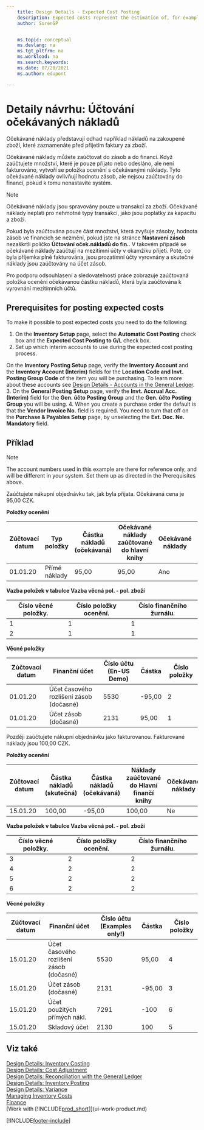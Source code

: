 ```yaml
---
    title: Design Details - Expected Cost Posting
    description: Expected costs represent the estimation of, for example, a purchased item’s cost that you record before you receive the invoice for the item.
    author: SorenGP


    ms.topic: conceptual
    ms.devlang: na
    ms.tgt_pltfrm: na
    ms.workload: na
    ms.search.keywords:
    ms.date: 07/20/2021
    ms.author: edupont

---
```

# Detaily návrhu: Účtování očekávaných nákladů
Očekávané náklady představují odhad například nákladů na zakoupené zboží, které zaznamenáte před přijetím faktury za zboží.

Očekávané náklady můžete zaúčtovat do zásob a do financí. Když zaúčtujete množství, které je pouze přijato nebo odesláno, ale není fakturováno, vytvoří se položka ocenění s očekávanými náklady. Tyto očekávané náklady ovlivňují hodnotu zásob, ale nejsou zaúčtovány do financí, pokud k tomu nenastavíte systém.

> [!NOTE]  
> Očekávané náklady jsou spravovány pouze u transakcí za zboží. Očekávané náklady neplatí pro nehmotné typy transakcí, jako jsou poplatky za kapacitu a zboži.

Pokud byla zaúčtována pouze část množství, která zvyšuje zásoby, hodnota zásob ve financích se nezmění, pokud jste na stránce **Nastavení zásob** nezaškrtli políčko **Účtování oček.nákladů do fin.**. V takovém případě se očekávané náklady zaúčtují na mezitímní účty v okamžiku přijetí. Poté, co byla příjemka plně fakturována, jsou prozatímní účty vyrovnány a skutečné náklady jsou zaúčtovány na účet zásob.

Pro podporu odsouhlasení a sledovatelnosti práce zobrazuje zaúčtovaná položka ocenění očekávanou částku nákladů, která byla zaúčtována k vyrovnání mezitímních účtů.

## Prerequisites for posting expected costs

To make it possible to post expected costs you need to do the following:
1. On the **Inventory Setup** page, select the **Automatic Cost Posting** check box and the **Expected Cost Posting to G/L** check box.
2. Set up which interim accounts to use during the expected cost posting process.

On the **Inventory Posting Setup** page, verify the **Inventory Account** and the **Inventory Account (Interim)** fields for the **Location Code and Invt. Posting Group Code** of the item you will be purchasing. To learn more about these accounts see [Design Details - Accounts in the General Ledger](design-details-accounts-in-the-general-ledger.md).
3. On the **General Posting Setup** page, verify the **Invt. Accrual Acc. (Interim)** field for the **Gen. účto  Posting Group** and the **Gen. účto  Posting Group** you will be using.
4. When you create a purchase order the default is that the **Vendor Invoice No.** field is required. You need to turn that off on the **Purchase & Payables Setup** page, by unselecting the **Ext. Doc. Ne. Mandatory** field.

## Příklad

> [!NOTE]  
> The account numbers used in this example are there for reference only, and will be different in your system. Set them up as directed in the Prerequisites above.

Zaúčtujete nákupní objednávku tak, jak byla přijata. Očekávaná cena je 95,00 CZK.

**Položky ocenění**

| Zúčtovací datum | Typ položky | Částka nákladů (očekávaná) | Očekávané náklady zaúčtované do hlavní knihy | Očekávané náklady | Číslo položky zboží | Číslo položky |
|------------------|----------------|------------------------------|----------------------------------|-------------------|---------------------------|---------------|  
| 01.01.20 | Přímé náklady | 95,00 | 95,00 | Ano | 1 | 1 |

**Vazba položek v tabulce Vazba věcná pol. - pol. zboží**

| Číslo věcné položky. | Číslo položky ocenění. | Číslo finančního žurnálu. |
|--------------------|---------------------|-----------------------|  
| 1 | 1 | 1 |
| 2 | 1 | 1 |

**Věcné položky**

| Zúčtovací datum | Finanční účet | Číslo účtu (En-US Demo) | Částka | Číslo položky |
|------------------|------------------|---------------------------------|------------|---------------|  
| 01.01.20 | Účet časového rozlišení zásob (dočasné) | 5530 | -95,00 | 2 |
| 01.01.20 | Účet zásob (dočasné) | 2131 | 95,00 | 1 |

Později zaúčtujete nákupní objednávku jako fakturovanou. Fakturované náklady jsou 100,00 CZK.

**Položky ocenění**

| Zúčtovací datum | Částka nákladů (skutečná) | Částka nákladů (očekávaná) | Náklady zaúčtované do Hlavní finančí knihy | Očekávané náklady | Číslo položky zboží | Číslo položky |
|------------------|----------------------------|------------------------------|-------------------------|-------------------|---------------------------|---------------|  
| 15.01.20 | 100,00 | -95,00 | 100,00 | Ne | 1 | 2 |

**Vazba položek v tabulce Vazba věcná pol. - pol. zboží**

| Číslo věcné položky. | Číslo položky ocenění. | Číslo finančního žurnálu. |
|--------------------|---------------------|-----------------------|  
| 3 | 2 | 2 |
| 4 | 2 | 2 |
| 5 | 2 | 2 |
| 6 | 2 | 2 |

**Věcné položky**

| Zúčtovací datum | Finanční účet | Číslo účtu (Examples only!) | Částka | Číslo položky |
|------------------|------------------|---------------------------------|------------|---------------|  
| 15.01.20 | Účet časového rozlišení zásob (dočasné) | 5530 | 95,00 | 4 |
| 15.01.20 | Účet zásob (dočasné) | 2131 | -95,00 | 3 |
| 15.01.20 | Účet použitých přímých nákl. | 7291 | -100 | 6 |
| 15.01.20 | Skladový účet | 2130 | 100 | 5 |

## Viz také
[Design Details: Inventory Costing](design-details-inventory-costing.md)   
[Design Details: Cost Adjustment](design-details-cost-adjustment.md)   
[Design Details: Reconciliation with the General Ledger](design-details-reconciliation-with-the-general-ledger.md)   
[Design Details: Inventory Posting](design-details-inventory-posting.md)   
[Design Details: Variance](design-details-variance.md)  
[Managing Inventory Costs](finance-manage-inventory-costs.md)  
[Finance](finance.md)  
[Work with [!INCLUDE[prod_short](includes/prod_short.md)]](ui-work-product.md)


[!INCLUDE[footer-include](includes/footer-banner.md)]
